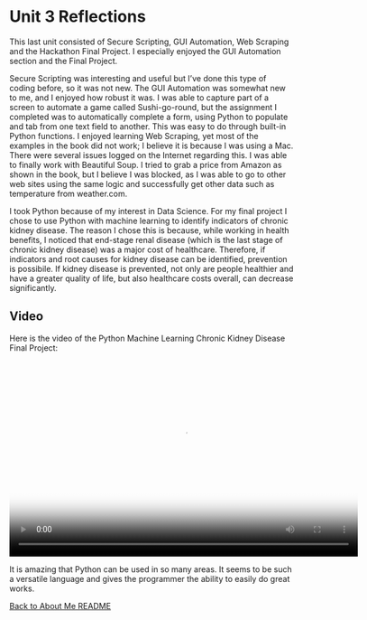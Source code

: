 # Unit 3 Reflections

This last unit consisted of Secure Scripting, GUI Automation, Web Scraping and the Hackathon Final Project. I especially enjoyed the GUI Automation section and the Final Project.

Secure Scripting was interesting and useful but I’ve done this type of coding before, so it was not new. The GUI Automation was somewhat new to me, and I enjoyed how robust it was. I was able to capture part of a screen to automate a game called Sushi-go-round, but the assignment I completed was to automatically complete a form, using Python to populate and tab from one text field to another. This was easy to do through built-in Python functions. I enjoyed learning Web Scraping, yet most of the examples in the book did not work; I believe it is because I was using a Mac. There were several issues logged on the Internet regarding this. I was able to finally work with Beautiful Soup. I tried to grab a price from Amazon as shown in the book, but I believe I was blocked, as I was able to go to other web sites using the same logic and successfully get other data such as temperature from weather.com. 

I took Python because of my interest in Data Science. For my final project I chose to use Python with machine learning to identify indicators of chronic kidney disease. The reason I chose this is because, while working in health benefits, I noticed that end-stage renal disease (which is the last stage of chronic kidney disease) was a major cost of healthcare. Therefore, if indicators and root causes for kidney disease can be identified, prevention is possibile. If kidney disease is prevented, not only are people healthier and have a greater quality of life, but also healthcare costs overall, can decrease significantly. 

## Video
Here is the video of the Python Machine Learning Chronic Kidney Disease Final Project:   

<video poster="https://github.com/JOYFLOWERS/joyflowers.github.io/blob/master/PythonMLVideo.jpg" width="618" height="347" controls preload> 
    <source src="https://github.com/JOYFLOWERS/joyflowers.github.io/blob/master/PythonMLVideoFinal.mp4" media="only screen and (min-device-width: 568px)"></source> 
    <source src="https://github.com/JOYFLOWERS/joyflowers.github.io/blob/master/PythonMLVideoFinal.webmsd.webm"></source> 
</video>

It is amazing that Python can be used in so many areas. It seems to be such a versatile language and gives the programmer the ability to easily do great works.

[Back to About Me README](README.md) 
